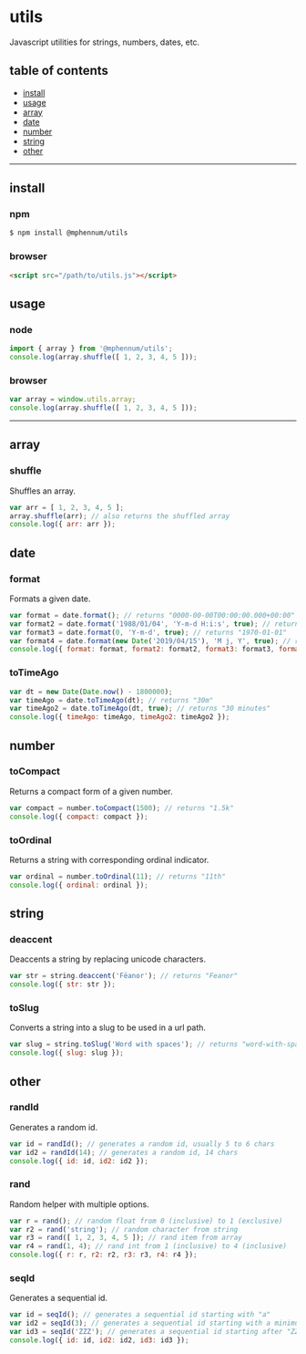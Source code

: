 # utils

Javascript utilities for strings, numbers, dates, etc.

## table of contents

- [install](#install)
- [usage](#usage)
- [array](#array)
- [date](#date)
- [number](#number)
- [string](#string)
- [other](#other)

* * *

## install

### npm

```bash
$ npm install @mphennum/utils
```

### browser

```html
<script src="/path/to/utils.js"></script>
```

## usage

### node

```js
import { array } from '@mphennum/utils';
console.log(array.shuffle([ 1, 2, 3, 4, 5 ]));
```

### browser

```js
var array = window.utils.array;
console.log(array.shuffle([ 1, 2, 3, 4, 5 ]));
```

* * *

## array

### shuffle

Shuffles an array.

```js
var arr = [ 1, 2, 3, 4, 5 ];
array.shuffle(arr); // also returns the shuffled array
console.log({ arr: arr });
```

## date

### format

Formats a given date.

```js
var format = date.format(); // returns "0000-00-00T00:00:00.000+00:00" format for current timestamp
var format2 = date.format('1988/01/04', 'Y-m-d H:i:s', true); // returns "1988-01-04 00:00:00", true for utc
var format3 = date.format(0, 'Y-m-d', true); // returns "1970-01-01"
var format4 = date.format(new Date('2019/04/15'), 'M j, Y', true); // returns "April 15, 2019"
console.log({ format: format, format2: format2, format3: format3, format4: format4 });
```

### toTimeAgo

```js
var dt = new Date(Date.now() - 1800000);
var timeAgo = date.toTimeAgo(dt); // returns "30m"
var timeAgo2 = date.toTimeAgo(dt, true); // returns "30 minutes"
console.log({ timeAgo: timeAgo, timeAgo2: timeAgo2 });
````

## number

### toCompact

Returns a compact form of a given number.

```js
var compact = number.toCompact(1500); // returns "1.5k"
console.log({ compact: compact });
```

### toOrdinal

Returns a string with corresponding ordinal indicator.

```js
var ordinal = number.toOrdinal(11); // returns "11th"
console.log({ ordinal: ordinal });
```

## string

### deaccent

Deaccents a string by replacing unicode characters.

```js
var str = string.deaccent('Fëanor'); // returns "Feanor"
console.log({ str: str });
```

### toSlug

Converts a string into a slug to be used in a url path.

```js
var slug = string.toSlug('Word with spaces'); // returns "word-with-spaces"
console.log({ slug: slug });
```

## other

### randId

Generates a random id.

```js
var id = randId(); // generates a random id, usually 5 to 6 chars
var id2 = randId(14); // generates a random id, 14 chars
console.log({ id: id, id2: id2 });
```

### rand

Random helper with multiple options.

```js
var r = rand(); // random float from 0 (inclusive) to 1 (exclusive)
var r2 = rand('string'); // random character from string
var r3 = rand([ 1, 2, 3, 4, 5 ]); // rand item from array
var r4 = rand(1, 4); // rand int from 1 (inclusive) to 4 (inclusive)
console.log({ r: r, r2: r2, r3: r3, r4: r4 });
```

### seqId

Generates a sequential id.

```js
var id = seqId(); // generates a sequential id starting with "a"
var id2 = seqId(3); // generates a sequential id starting with a minimum length of 3 -- "aaa"
var id3 = seqId('ZZZ'); // generates a sequential id starting after "ZZZ" -- "ZZ0"
console.log({ id: id, id2: id2, id3: id3 });
```
